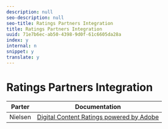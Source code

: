 ```yaml
---
description: null
seo-description: null
seo-title: Ratings Partners Integration
title: Ratings Partners Integration
uuid: 71e7b6ec-ab50-4398-9d0f-61c6605da28a
index: y
internal: n
snippet: y
translate: y
---
```


# Ratings Partners Integration


|  Parter  | Documentation  |
|---|---|
|  Nielsen  |[ Digital Content Ratings powered by Adobe](https://marketing.adobe.com/resources/help/en_US/sc/appmeasurement/hbvideo/nielsen/)  |

